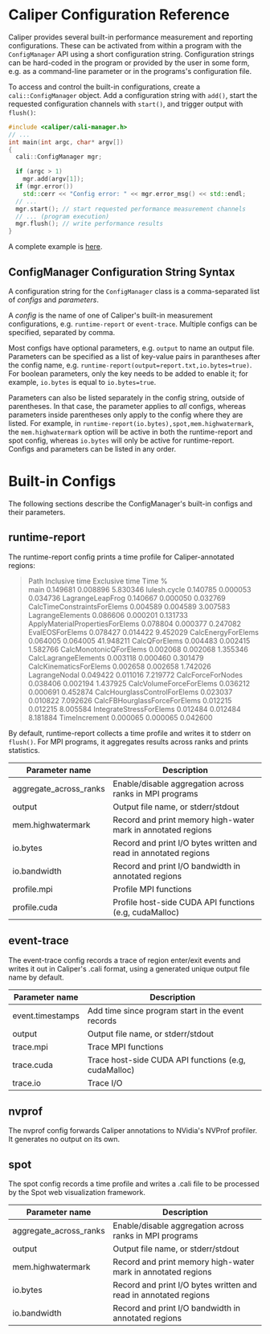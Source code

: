 # Caliper Configuration Reference

Caliper provides several built-in performance measurement and reporting configurations. These can be activated from within a program with the `ConfigManager` API using a short configuration string. Configuration strings can be hard-coded in the program or provided by the user in some form, e.g. as a command-line parameter or in the programs's configuration file.

To access and control the built-in configurations, create a `cali::ConfigManager` object. Add a configuration string with `add()`, start the requested configuration channels with `start()`, and trigger output with `flush()`:

```C++
#include <caliper/cali-manager.h>
// ...
int main(int argc, char* argv[])
{
  cali::ConfigManager mgr;

  if (argc > 1)
    mgr.add(argv[1]);
  if (mgr.error())
    std::cerr << "Config error: " << mgr.error_msg() << std::endl;
  // ...
  mgr.start(); // start requested performance measurement channels
  // ... (program execution)
  mgr.flush(); // write performance results
}
```

A complete example is [here](../examples/apps/cxx-example.cpp).

## ConfigManager Configuration String Syntax

A configuration string for the `ConfigManager` class is a comma-separated list of *configs* and *parameters*.

A *config* is the name of one of Caliper's built-in measurement configurations, e.g. `runtime-report` or `event-trace`. Multiple configs can be specified, separated by comma.

Most configs have optional parameters, e.g. `output` to name an output file. Parameters can be specified as a list of key-value pairs in parantheses after the config name, e.g. `runtime-report(output=report.txt,io.bytes=true)`. For boolean parameters, only the key needs to be added to enable it; for example, `io.bytes` is equal to `io.bytes=true`. 

Parameters can also be listed separately in the config string, outside of parentheses. In that case, the parameter applies to *all* configs, whereas parameters inside parentheses only apply to the  config where they are listed. For example, in `runtime-report(io.bytes),spot,mem.highwatermark`, the `mem.highwatermark` option will be active in both the runtime-report and spot config, whereas `io.bytes` will only be active for runtime-report. Configs and parameters can be listed in any order.

# Built-in Configs

The following sections describe the ConfigManager's built-in configs and their parameters.

## runtime-report

The runtime-report config prints a time profile for Caliper-annotated regions:

> Path                                         Inclusive time Exclusive time Time %    
> main                                               0.149681       0.008896  5.830346 
>   lulesh.cycle                                     0.140785       0.000053  0.034736 
>     LagrangeLeapFrog                               0.140667       0.000050  0.032769 
>       CalcTimeConstraintsForElems                  0.004589       0.004589  3.007583 
>       LagrangeElements                             0.086606       0.000201  0.131733 
>         ApplyMaterialPropertiesForElems            0.078804       0.000377  0.247082 
>           EvalEOSForElems                          0.078427       0.014422  9.452029 
>             CalcEnergyForElems                     0.064005       0.064005 41.948211 
>         CalcQForElems                              0.004483       0.002415  1.582766 
>           CalcMonotonicQForElems                   0.002068       0.002068  1.355346 
>         CalcLagrangeElements                       0.003118       0.000460  0.301479 
>           CalcKinematicsForElems                   0.002658       0.002658  1.742026 
>       LagrangeNodal                                0.049422       0.011016  7.219772 
>         CalcForceForNodes                          0.038406       0.002194  1.437925 
>           CalcVolumeForceForElems                  0.036212       0.000691  0.452874 
>             CalcHourglassControlForElems           0.023037       0.010822  7.092626 
>               CalcFBHourglassForceForElems         0.012215       0.012215  8.005584 
>             IntegrateStressForElems                0.012484       0.012484  8.181884 
>     TimeIncrement                                  0.000065       0.000065  0.042600 

By default, runtime-report collects a time profile and writes it to stderr on `flush()`. For MPI programs, it aggregates results across ranks and prints statistics.

| Parameter name         | Description                                     |
|------------------------|-------------------------------------------------|
| aggregate_across_ranks | Enable/disable aggregation across ranks in MPI programs |
| output                 | Output file name, or stderr/stdout |
| mem.highwatermark      | Record and print memory high-water mark in annotated regions |
| io.bytes               | Record and print I/O bytes written and read in annotated regions |
| io.bandwidth           | Record and print I/O bandwidth in annotated regions |
| profile.mpi            | Profile MPI functions |
| profile.cuda           | Profile host-side CUDA API functions (e.g, cudaMalloc) |

## event-trace

The event-trace config records a trace of region enter/exit events and writes it out in Caliper's .cali format, using a generated unique output file name by default.

| Parameter name         | Description                                     |
|------------------------|-------------------------------------------------|
| event.timestamps       | Add time since program start in the event records |
| output                 | Output file name, or stderr/stdout |
| trace.mpi              | Trace MPI functions |
| trace.cuda             | Trace host-side CUDA API functions (e.g, cudaMalloc) |
| trace.io               | Trace I/O |

## nvprof

The nvprof config forwards Caliper annotations to NVidia's NVProf profiler. It generates no output on its own.

## spot

The spot config records a time profile and writes a .cali file to be processed by the Spot web visualization framework. 

| Parameter name         | Description                                     |
|------------------------|-------------------------------------------------|
| aggregate_across_ranks | Enable/disable aggregation across ranks in MPI programs |
| output                 | Output file name, or stderr/stdout |
| mem.highwatermark      | Record and print memory high-water mark in annotated regions |
| io.bytes               | Record and print I/O bytes written and read in annotated regions |
| io.bandwidth           | Record and print I/O bandwidth in annotated regions |
